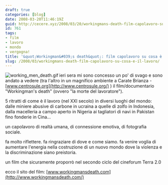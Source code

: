 ```yaml
---
draft: true
categories: [blog]
date: 2008-03-20T11:46:19Z
guid: http://cecere.xyz/2008/03/20/workingmans-death-film-capolavoro-su-cosa-e-il-lavoro/
id: 761
tags:
- film
- lavoro
- mondo
- vergogna!
title: '&quot;Workingman&#039;s death&quot;: film capolavoro su cosa è il lavoro'
slug: /2008/03/workingmans-death-film-capolavoro-su-cosa-e-il-lavoro/
---
```


<img src='http://cecere.xyz/wp-content/uploads/sites/3/2008/03/working_men_death.thumbnail.gif' alt='working_men_death.gif' align="left" />ieri sera mi sono concesso un po' di svago e sono andato a vedere (tra l'altro in un magnifico ambiente a Carate Brianza - [www.centrosule.org](http://www.centrosule.org/) ) il film/documentario "Workingman's death" (ovvero "la morte del lavoratore").

5 ritratti di come è il lavoro (nel XXI secolo) in diversi luoghi del mondo: dalle miniere abusive di carbone in ucraina a quelle di zolfo in Indonesia, dalla macelleria a campo aperto in Nigeria ai tagliatori di navi in Pakistan fino fonderie in Cina…

un capolavoro di realtà umana, di connessione emotiva, di fotografia sociale.
  
fa molto riflettere. fa ringraziare di dove e come siamo. fa venire voglia di aumentare l'energia nella costruzione di un nuovo mondo dove la violenza e la discriminazione siano preistoria.

un film che sicuramente proporrò nel secondo ciclo del cineforum Terra 2.0

ecco il sito del film: [www.workingmansdeath.com](http://www.workingmansdeath.com/)